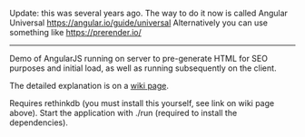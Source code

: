 Update: this was several years ago.  The way to do it now is called Angular Universal https://angular.io/guide/universal
Alternatively you can use something like https://prerender.io/

-------------------------------------------------------------------------------------------------------------------

Demo of AngularJS running on server to pre-generate HTML for SEO purposes and initial load, as well as running subsequently on the client.

The detailed explanation is on a [wiki page](https://github.com/ithkuil/angular-on-server/wiki/Running-AngularJS-on-the-server-with-Node.js-and-jsdom).

Requires rethinkdb (you must install this yourself, see link on wiki page above).  Start the application with ./run (required to install the dependencies).
